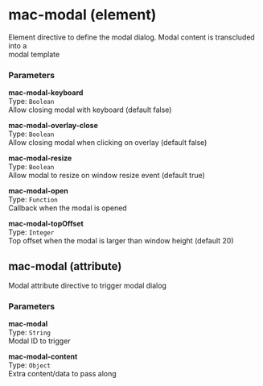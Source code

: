 
mac-modal (element)
===
Element directive to define the modal dialog. Modal content is transcluded into a  
modal template  
  
### Parameters
**mac-modal-keyboard**  
Type: `Boolean`  
Allow closing modal with keyboard (default false)  
  
**mac-modal-overlay-close**  
Type: `Boolean`  
Allow closing modal when clicking on overlay (default false)  
  
**mac-modal-resize**  
Type: `Boolean`  
Allow modal to resize on window resize event (default true)  
  
**mac-modal-open**  
Type: `Function`  
Callback when the modal is opened  
  
**mac-modal-topOffset**  
Type: `Integer`  
Top offset when the modal is larger than window height (default 20)  
  


mac-modal (attribute)
---

Modal attribute directive to trigger modal dialog  
  
### Parameters
**mac-modal**  
Type: `String`  
Modal ID to trigger  
  
**mac-modal-content**  
Type: `Object`  
Extra content/data to pass along  
  

